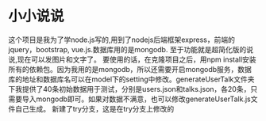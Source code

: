 # 小小说说
这个项目是我为了学node.js写的,用到了nodejs后端框架express，前端的jquery，bootstrap, vue.js.数据库用的是mongodb.
至于功能就是超简化版的说说,现在可以发图片和文字了。
要使用的话，在克隆项目之后，用npm install安装所有的依赖包。因为我用的是mongodb，所以还需要开启mongodb服务，数据库的地址和数据库名可以在model下的setting中修改。generateUserTalk文件夹下我提供了40条初始数据用于测试，分别是users.json和talks.json，各20条，只需要导入mongodb即可。如果对数据不满意，也可以修改generateUserTalk.js文件自己生成。
新建了try分支，这是在try分支上修改的
